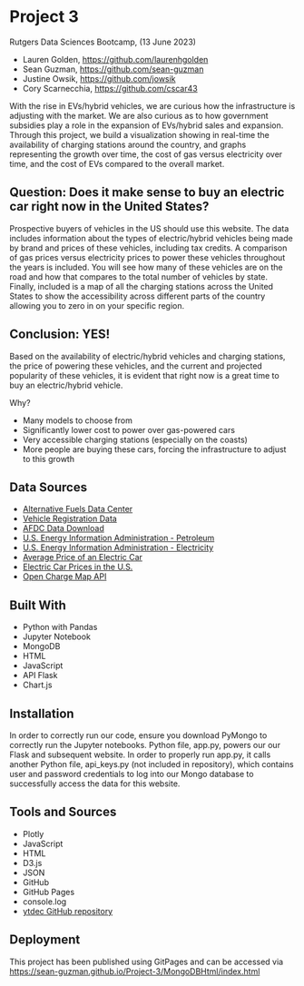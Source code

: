 # Project 3

Rutgers Data Sciences Bootcamp, (13 June 2023)

- Lauren Golden, https://github.com/laurenhgolden
- Sean Guzman, https://github.com/sean-guzman
- Justine Owsik, https://github.com/jowsik
- Cory Scarnecchia, https://github.com/cscar43

With the rise in EVs/hybrid vehicles, we are curious how the infrastructure is adjusting with the market. We are also curious as to how government subsidies play a role in the expansion of EVs/hybrid sales and expansion. Through this project, we build a visualization showing in real-time the availability of charging stations around the country, and graphs representing the growth over time, the cost of gas versus electricity over time, and the cost of EVs compared to the overall market.

## Question:  Does it make sense to buy an electric car right now in the United States?
Prospective buyers of vehicles in the US should use this website.  The data includes information about the types of electric/hybrid vehicles being made by brand and prices of these vehicles, including tax credits.  A comparison of gas prices versus electricity prices to power these vehicles throughout the years is included.  You will see how many of these vehicles are on the road and how that compares to the total number of vehicles by state. Finally, included is a map of all the charging stations across the United States to show the accessibility across different parts of the country allowing you to zero in on your specific region. 

## Conclusion:  YES!
Based on the availability of electric/hybrid vehicles and charging stations, the price of powering these vehicles, and the current and projected popularity of these vehicles, it is evident that right now is a great time to buy an electric/hybrid vehicle.  

Why?
- Many models to choose from
- Significantly lower cost to power over gas-powered cars
- Very accessible charging stations (especially on the coasts)
- More people are buying these cars, forcing the infrastructure to adjust to this growth


## Data Sources

- [Alternative Fuels Data Center](https://afdc.energy.gov/data/10304)
- [Vehicle Registration Data](https://afdc.energy.gov/vehicle-registration)
- [AFDC Data Download](https://afdc.energy.gov/data_download/)
- [U.S. Energy Information Administration - Petroleum](https://www.eia.gov/petroleum/)
- [U.S. Energy Information Administration - Electricity](https://www.eia.gov/electricity/)
- [Average Price of an Electric Car](https://caredge.com/guides/average-price-of-an-electric-car)
- [Electric Car Prices in the U.S.](https://insideevs.com/news/565883/electric-car-prices-us/)
- [Open Charge Map API](https://api.openchargemap.io/v3/poi)


## Built With

- Python with Pandas
- Jupyter Notebook
- MongoDB
- HTML
- JavaScript
- API Flask
- Chart.js


## Installation

In order to correctly run our code, ensure you download PyMongo to correctly run the Jupyter notebooks. Python file, app.py, powers our our Flask and subsequent website. In order to properly run app.py, it calls another Python file, api_keys.py (not included in repository), which contains user and password credentials to log into our Mongo database to successfully access the data for this website.

## Tools and Sources

- Plotly
- JavaScript
- HTML
- D3.js
- JSON
- GitHub
- GitHub Pages
- console.log
- [ytdec GitHub repository](https://github.com/ytdec)

## Deployment

This project has been published using GitPages and can be accessed via https://sean-guzman.github.io/Project-3/MongoDBHtml/index.html

